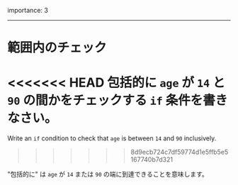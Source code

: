 importance: 3

---

# 範囲内のチェック

<<<<<<< HEAD
包括的に `age` が `14` と `90` の間かをチェックする `if` 条件を書きなさい。
=======
Write an `if` condition to check that `age` is between `14` and `90` inclusively.
>>>>>>> 8d9ecb724c7df59774d1e5ffb5e5167740b7d321

"包括的に" は `age` が `14` または `90` の端に到達できることを意味します。

